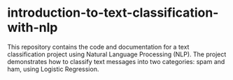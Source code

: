 # introduction-to-text-classification-with-nlp
This repository contains the code and documentation for a text classification project using Natural Language Processing (NLP). The project demonstrates how to classify text messages into two categories: spam and ham, using Logistic Regression.
